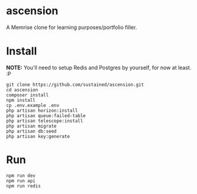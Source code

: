 # ascension

A Memrise clone for learning purposes/portfolio filler.

# Install

**NOTE:** You'll need to setup Redis and Postgres by yourself, for now at least. :P

```
git clone https://github.com/sustained/ascension.git
cd ascension
composer install
npm install
cp .env.example .env
php artisan horizon:install
php artisan queue:failed-table
php artisan telescope:install
php artisan migrate
php artisan db:seed
php artisan key:generate
```

# Run

```
npm run dev
npm run api
npm run redis
```

